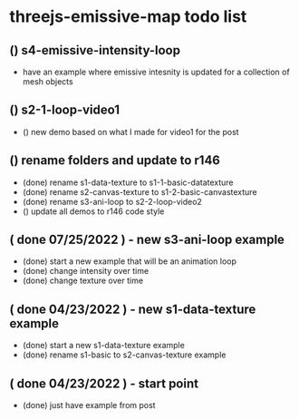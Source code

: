 # threejs-emissive-map todo list

## () s4-emissive-intensity-loop
* have an example where emissive intesnity is updated for a collection of mesh objects

## () s2-1-loop-video1
* () new demo based on what I made for video1 for the post

## () rename folders and update to r146
* (done) rename s1-data-texture to s1-1-basic-datatexture
* (done) rename s2-canvas-texture to s1-2-basic-canvastexture
* (done) rename s3-ani-loop to s2-2-loop-video2
* () update all demos to r146 code style

## ( done 07/25/2022 ) - new s3-ani-loop example
* (done) start a new example that will be an animation loop
* (done) change intensity over time
* (done) change texture over time

## ( done 04/23/2022 ) - new s1-data-texture example
* (done) start a new s1-data-texture example
* (done) rename s1-basic to s2-canvas-texture example

## ( done 04/23/2022 ) - start point
* (done) just have example from post
